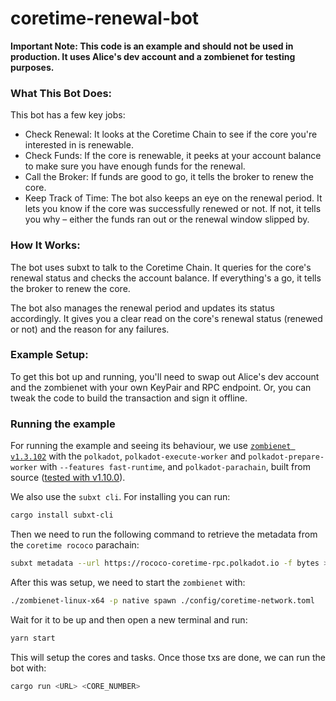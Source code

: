 # coretime-renewal-bot

**Important Note: This code is an example and should not be used in production. It uses Alice's dev account and a zombienet for testing purposes.**

### What This Bot Does:

This bot has a few key jobs:

* Check Renewal: It looks at the Coretime Chain to see if the core you're interested in is renewable.
* Check Funds: If the core is renewable, it peeks at your account balance to make sure you have enough funds for the renewal.
* Call the Broker: If funds are good to go, it tells the broker to renew the core.
* Keep Track of Time: The bot also keeps an eye on the renewal period. It lets you know if the core was successfully renewed or not. If not, it tells you why – either the funds ran out or the renewal window slipped by.

### How It Works:

The bot uses subxt to talk to the Coretime Chain. It queries for the core's renewal status and checks the account balance. If everything's a go, it tells the broker to renew the core.

The bot also manages the renewal period and updates its status accordingly. It gives you a clear read on the core's renewal status (renewed or not) and the reason for any failures.

### Example Setup:

To get this bot up and running, you'll need to swap out Alice's dev account and the zombienet with your own KeyPair and RPC endpoint. Or, you can tweak the code to build the transaction and sign it offline.


### Running the example

For running the example and seeing its behaviour, we use [`zombienet v1.3.102`](https://github.com/paritytech/zombienet/tree/v1.3.102)
with the `polkadot`, `polkadot-execute-worker` and `polkadot-prepare-worker` with
`--features fast-runtime`, and `polkadot-parachain`,
built from source ([tested with v1.10.0](https://github.com/paritytech/polkadot-sdk/tree/polkadot-v1.10.0)).

We also use the `subxt cli`. For installing you can run:
```bash
cargo install subxt-cli
```

Then we need to run the following command to retrieve the metadata from the `coretime rococo` parachain:
```bash
subxt metadata --url https://rococo-coretime-rpc.polkadot.io -f bytes > metadata.scale
```
After this was setup, we need to start the `zombienet` with:
```bash
./zombienet-linux-x64 -p native spawn ./config/coretime-network.toml
```
Wait for it to be up and then open a new terminal and run:
```bash
yarn start
```
This will setup the cores and tasks. Once those txs are done, we can run the bot with:

```bash
cargo run <URL> <CORE_NUMBER>
```
